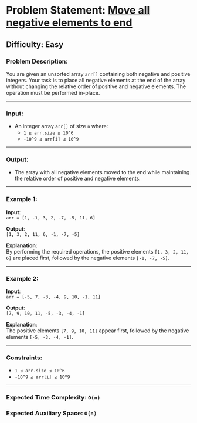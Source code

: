 # Problem Statement: [Move all negative elements to end](https://www.geeksforgeeks.org/problems/move-all-negative-elements-to-end1813/1)

## Difficulty: Easy

### Problem Description:

You are given an unsorted array `arr[]` containing both negative and positive integers. Your task is to place all negative elements at the end of the array without changing the relative order of positive and negative elements. The operation must be performed in-place.

---

### Input:

- An integer array `arr[]` of size `n` where:
  - `1 ≤ arr.size ≤ 10^6`
  - `-10^9 ≤ arr[i] ≤ 10^9`

---

### Output:

- The array with all negative elements moved to the end while maintaining the relative order of positive and negative elements.

---

### Example 1:

**Input**:  
`arr = [1, -1, 3, 2, -7, -5, 11, 6]`

**Output**:  
`[1, 3, 2, 11, 6, -1, -7, -5]`

**Explanation**:  
By performing the required operations, the positive elements `[1, 3, 2, 11, 6]` are placed first, followed by the negative elements `[-1, -7, -5]`.

---

### Example 2:

**Input**:  
`arr = [-5, 7, -3, -4, 9, 10, -1, 11]`

**Output**:  
`[7, 9, 10, 11, -5, -3, -4, -1]`

**Explanation**:  
The positive elements `[7, 9, 10, 11]` appear first, followed by the negative elements `[-5, -3, -4, -1]`.

---

### Constraints:

- `1 ≤ arr.size ≤ 10^6`
- `-10^9 ≤ arr[i] ≤ 10^9`

---

### Expected Time Complexity: `O(n)`

### Expected Auxiliary Space: `O(n)`
